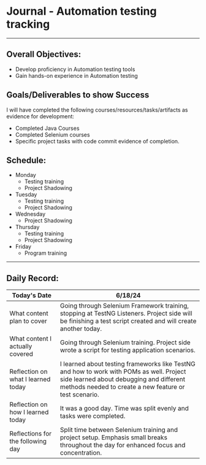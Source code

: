 # Journal - Automation testing tracking

---

## Overall Objectives:

[//]: # (The example\(s\) below should be specifics of the content that you plan on covering over the course of the 2 week learning period.  Additionally, they should be based directly on feedback from your manager.)
- Develop proficiency in Automation testing tools
- Gain hands-on experience in Automation testing

## Goals/Deliverables to show Success
I will have completed the following courses/resources/tasks/artifacts as evidence for development:

[//]: # (The example\(s\) below are EXHAUSTIVE, and should be attinable within the scope of the two weeks. You can have stretch goals if you like, but be reasonable with yourself in terms of what is a fair workload)
- Completed Java Courses
- Completed Selenium courses
- Specific project tasks with code commit evidence of completion.

## Schedule:

[//]: # (Complete this outline to show what you plan on covering each day - remember however, that this will likely change depending on your pprogress.  That is fine - just update it when you need to!)

- Monday
    - Testing training
    - Project Shadowing
- Tuesday
    - Testing training
    - Project Shadowing
- Wednesday
    - Project Shadowing
- Thursday
    - Testing training
    - Project Shadowing
- Friday
    - Program training

--- 
## Daily Record:
[//]: # (You’ll make one of these each day - just copy, paste, and edit the entry, keeping the most recent post at the top of this page. 
This reflection is what you’ll use to share out each day at standup.  
Remember however, that it is a guide only, and should be used accordingly.)

[//]: # (***Lastly, please remember that this daily record is for you.  
While your coaches will use it as a soft point of accountability, 
you should use it only as much as it supports your reflections in learning.
Sentences, bullet points, paragraphs, copy and pastes are welcome!***)

| Today's Date  | 6/18/24                                                                                                                                                                                       | 
|---|-----------------------------------------------------------------------------------------------------------------------------------------------------------------------------------------------|
| What content plan to cover  | Going through Selenium Framework training, stopping at TestNG Listeners. Project side will be finishing a test script created and will create another today.                                  |   
| What content I actually covered | Going through Selenium training. Project side wrote a script for testing application scenarios.                                                                                               |  
| Reflection on what I learned today | I learned about testing frameworks like TestNG and how to work with POMs as well. Project side learned about debugging and different methods needed to create a new feature or test scenario. |   
| Reflection on how I learned today | It was a good day. Time was split evenly and tasks were completed.                                                                                                                            |
| Reflections for the following day| Split time between Selenium training and project setup. Emphasis small breaks throughout the day for enhanced focus and concentration.                                                        